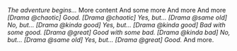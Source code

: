 

*The adventure begins...*
More content
And some more
And more
And more
*[Drama @chaotic] Good.*
*[Drama @chaotic] Yes, but...*
*[Drama @same old] No, but...*
*[Drama @kinda good] Yes, but...*
*[Drama @kinda good] Bad with some good.*
*[Drama @great] Good with some bad.*
*[Drama @kinda bad] No, but...*
*[Drama @same old] Yes, but...*
*[Drama @great] Good.*
And more.